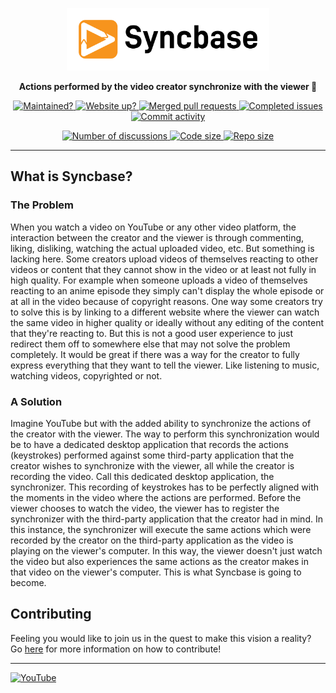 <p align="center">
  <a href="https://syncbase.tv">
    <img alt="Brand logo" height="100px" src="../logo.svg">
  </a>
</p>
<p align="center">
  <strong>Actions performed by the video creator synchronize with the viewer 🐬</strong>
</p>
<p align="center">
  <a href="https://github.com/Axedyson/syncbase/pulse">
    <img alt="Maintained?" src="https://img.shields.io/badge/Maintained%3F-yes-green.svg">
  </a>
  <a href="https://syncbase.tv">
    <img alt="Website up?" src="https://img.shields.io/website-up-down-green-red/https/syncbase.tv?label=website%20up?">
  </a>
  <a href="https://github.com/axedyson/syncbase/pulls?q=is%3Amerged">
    <img alt="Merged pull requests" src="https://badgen.net/github/merged-prs/axedyson/syncbase">
  </a>
  <a href="https://github.com/axedyson/syncbase/issues?q=is%3Aissue+is%3Aclosed+reason%3Acompleted">
    <img alt="Completed issues" src="https://img.shields.io/github/issues-search/axedyson/syncbase?label=completed%20issues&query=is%3Aissue%20is%3Aclosed%20reason%3Acompleted">
  </a>
  <a href="https://github.com/Axedyson/syncbase/graphs/commit-activity">
    <img alt="Commit activity" src="https://img.shields.io/github/commit-activity/w/axedyson/syncbase">
  </a>
<p>
<p align="center">
  <a href="https://github.com/Axedyson/syncbase/discussions">
    <img alt="Number of discussions" src="https://img.shields.io/github/discussions/axedyson/syncbase">
  </a>
  <a href="https://github.com/Axedyson/syncbase">
    <img alt="Code size" src="https://img.shields.io/github/languages/code-size/axedyson/syncbase">
  </a>
  <a href="https://github.com/Axedyson/syncbase">
    <img alt="Repo size" src="https://img.shields.io/github/repo-size/axedyson/syncbase">
  </a>
<p>

---

## What is Syncbase?

### The Problem

When you watch a video on YouTube or any other video platform, the interaction between the creator and the viewer is through commenting, liking, disliking, watching the actual uploaded video, etc. But something is lacking here. Some creators upload videos of themselves reacting to other videos or content that they cannot show in the video or at least not fully in high quality. For example when someone uploads a video of themselves reacting to an anime episode they simply can't display the whole episode or at all in the video because of copyright reasons. One way some creators try to solve this is by linking to a different website where the viewer can watch the same video in higher quality or ideally without any editing of the content that they're reacting to. But this is not a good user experience to just redirect them off to somewhere else that may not solve the problem completely. It would be great if there was a way for the creator to fully express everything that they want to tell the viewer. Like listening to music, watching videos, copyrighted or not.

### A Solution

Imagine YouTube but with the added ability to synchronize the actions of the creator with the viewer. The way to perform this synchronization would be to have a dedicated desktop application that records the actions (keystrokes) performed against some third-party application that the creator wishes to synchronize with the viewer, all while the creator is recording the video. Call this dedicated desktop application, the synchronizer. This recording of keystrokes has to be perfectly aligned with the moments in the video where the actions are performed. Before the viewer chooses to watch the video, the viewer has to register the synchronizer with the third-party application that the creator had in mind. In this instance, the synchronizer will execute the same actions which were recorded by the creator on the third-party application as the video is playing on the viewer's computer. In this way, the viewer doesn't just watch the video but also experiences the same actions as the creator makes in that video on the viewer's computer. This is what Syncbase is going to become.

## Contributing

Feeling you would like to join us in the quest to make this vision a reality? Go [here](CONTRIBUTING.md) for more information on how to contribute!

---

[![YouTube](https://img.shields.io/badge/YouTube-FF0000?style=for-the-badge&logo=youtube&logoColor=white)](https://www.youtube.com/channel/UCm2XzTJrpztdXD44VF_CQwg)
